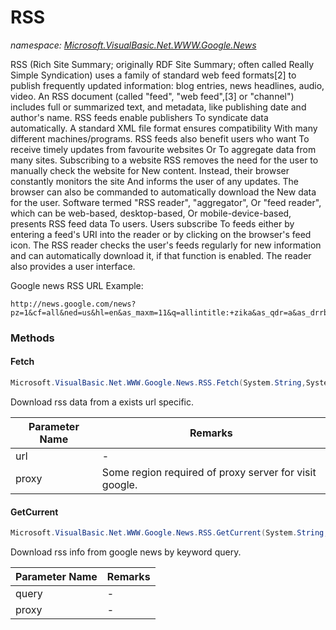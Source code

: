 ﻿# RSS
_namespace: <a href="#" onClick="load('/docs/Microsoft.VisualBasic.Net.WWW.Google.News/index.md')">Microsoft.VisualBasic.Net.WWW.Google.News</a>_

RSS (Rich Site Summary; originally RDF Site Summary; often called Really Simple Syndication) uses a family of standard web feed formats[2] to publish frequently 
 updated information: blog entries, news headlines, audio, video. An RSS document (called "feed", "web feed",[3] or "channel") includes full or summarized text, 
 and metadata, like publishing date and author's name.
 RSS feeds enable publishers To syndicate data automatically. A standard XML file format ensures compatibility With many different machines/programs. RSS feeds 
 also benefit users who want To receive timely updates from favourite websites Or To aggregate data from many sites.
 Subscribing to a website RSS removes the need for the user to manually check the website for New content. Instead, their browser constantly monitors the site And 
 informs the user of any updates. The browser can also be commanded to automatically download the New data for the user.
 Software termed "RSS reader", "aggregator", Or "feed reader", which can be web-based, desktop-based, Or mobile-device-based, presents RSS feed data To users. 
 Users subscribe To feeds either by entering a feed's URI into the reader or by clicking on the browser's feed icon. The RSS reader checks the user's feeds 
 regularly for new information and can automatically download it, if that function is enabled. The reader also provides a user interface.
 
 Google news RSS URL Example:
 
 ```
 http://news.google.com/news?pz=1&cf=all&ned=us&hl=en&as_maxm=11&q=allintitle:+zika&as_qdr=a&as_drrb=q&as_mind=26&as_minm=10&cf=all&as_maxd=25&scoring=n&output=rss
 ```



### Methods

#### Fetch
```csharp
Microsoft.VisualBasic.Net.WWW.Google.News.RSS.Fetch(System.String,System.String)
```
Download rss data from a exists url specific.

|Parameter Name|Remarks|
|--------------|-------|
|url|-|
|proxy|Some region required of proxy server for visit google.|


#### GetCurrent
```csharp
Microsoft.VisualBasic.Net.WWW.Google.News.RSS.GetCurrent(System.String,System.String)
```
Download rss info from google news by keyword query.

|Parameter Name|Remarks|
|--------------|-------|
|query|-|
|proxy|-|



